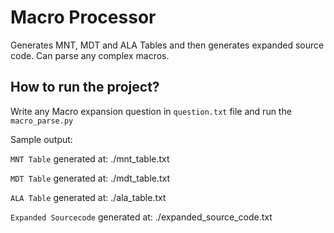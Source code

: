 # Macro Processor

Generates MNT, MDT and ALA Tables and then generates expanded source code. Can parse any complex macros.

## How to run the project?

Write any Macro expansion question in `question.txt` file and run the `macro_parse.py`

Sample output:

`MNT Table` generated at: ./mnt_table.txt

`MDT Table` generated at: ./mdt_table.txt

`ALA Table` generated at: ./ala_table.txt

`Expanded Sourcecode` generated at: ./expanded_source_code.txt
